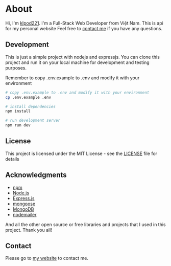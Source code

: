 # About

Hi, I'm [klpod221](https://klpod221.github.io). I'm a Full-Stack Web Developer from Việt Nam.
This is api for my personal website
Feel free to [contact me](https://klpod221.github.io/#contact) if you have any questions.

## Development

This is just a simple project with nodejs and expressjs. You can clone this project and run it on your local machine for development and testing purposes.

Remember to copy .env.example to .env and modify it with your environment

```bash
# copy .env.example to .env and modify it with your environment
cp .env.example .env

# install dependencies
npm install

# run development server
npm run dev
```

## License

This project is licensed under the MIT License - see the [LICENSE](LICENSE) file for details

## Acknowledgments

- [npm](https://www.npmjs.com/)
- [Node.js](https://nodejs.org/)
- [Express.js](https://expressjs.com/)
- [mongoose](https://mongoosejs.com/)
- [MongoDB](https://www.mongodb.com/)
- [nodemailer](https://nodemailer.com/about/)

And all the other open source or free libraries and projects that I used in this project. Thank you all!

## Contact

Please go to [my website](https://klpod221.github.io/#contact) to contact me.
